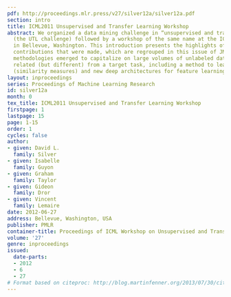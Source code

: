```yaml
---
pdf: http://proceedings.mlr.press/v27/silver12a/silver12a.pdf
section: intro
title: ICML2011 Unsupervised and Transfer Learning Workshop
abstract: We organized a data mining challenge in “unsupervised and transfer learning”
  (the UTL challenge) followed by a workshop of the same name at the ICML 2011 conference
  in Bellevue, Washington. This introduction presents the highlights of the outstanding
  contributions that were made, which are regrouped in this issue of JMLR W&CP. Novel
  methodologies emerged to capitalize on large volumes of unlabeled data from tasks
  related (but different) from a target task, including a method to learn data kernels
  (similarity measures) and new deep architectures for feature learning.
layout: inproceedings
series: Proceedings of Machine Learning Research
id: silver12a
month: 0
tex_title: ICML2011 Unsupervised and Transfer Learning Workshop
firstpage: 1
lastpage: 15
page: 1-15
order: 1
cycles: false
author:
- given: David L.
  family: Silver
- given: Isabelle
  family: Guyon
- given: Graham
  family: Taylor
- given: Gideon
  family: Dror
- given: Vincent
  family: Lemaire
date: 2012-06-27
address: Bellevue, Washington, USA
publisher: PMLR
container-title: Proceedings of ICML Workshop on Unsupervised and Transfer Learning
volume: '27'
genre: inproceedings
issued:
  date-parts:
  - 2012
  - 6
  - 27
# Format based on citeproc: http://blog.martinfenner.org/2013/07/30/citeproc-yaml-for-bibliographies/
---
```

